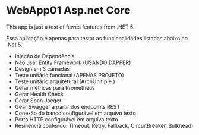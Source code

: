 # WebApp01 Asp.net Core 
This app is just a test of fewes features from .NET 5.

Essa aplicação é apenas para testar as funcionalidades listadas abaixo no .Net 5. 
 - Injeção de Dependência 
 - Não usar Entity Framework (USANDO DAPPER)
 - Design em 3 camadas 
 - Teste unitário funcional (APENAS PROJETO)
 - Teste unitário arquitetural (ArchUnit p.e.)
 - Gerar métricas para Prometheus 
 - Gerar Health Check 
 - Gerar Span Jaeger 
 - Gear Swagger a partir dos endpoints REST 
 - Conexão do banco configurável em arquivo texto 
 - Porta HTTP configurável em arquivo texto 
 - Resiliência contendo: Timeout, Retry, Fallback, CircuitBreaker, Bulkhead)
